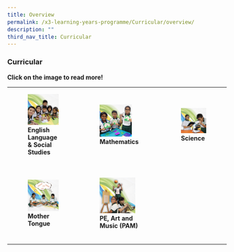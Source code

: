 ```yaml
---
title: Overview
permalink: /x3-learning-years-programme/Curricular/overview/
description: ""
third_nav_title: Curricular
---
```

### Curricular

**Click on the image to read more!**

|  	|  	|  	|
|---	|---	|---	|
| <figure><a href="https://staging.d24s03z0ob23eb.amplifyapp.com/x3-learning-years-programme/Curricular/english-language-and-social-studies/"><img style="width:99%" src="/images/curr6.png"></a><b>English Language & Social Studies</b></figure><br> 	| <figure><a href="https://staging.d24s03z0ob23eb.amplifyapp.com/x3-learning-years-programme/Curricular/mathematics/"><img style="width:80%" src="/images/curr2.png"></a><b>Mathematics</b></figure><br>  	| <figure><a href="https://staging.d24s03z0ob23eb.amplifyapp.com/x3-learning-years-programme/Curricular/science-department/"><img style="width:205%" src="/images/curr3.png"></a><b>Science</b></figure><br> 	|
| <figure><a href="https://staging.d24s03z0ob23eb.amplifyapp.com/x3-learning-years-programme/Curricular/mother-tongue/"><img style="width:180%" src="/images/curr4.png"></a><b>Mother Tongue</b></figure><br> 	| <figure><a href="https://staging.d24s03z0ob23eb.amplifyapp.com/x3-learning-years-programme/Curricular/pe-art-music/"><img style="width:88%" src="/images/curr5.png"></a><b>PE, Art and Music (PAM)</b></figure><br> 	|  	|